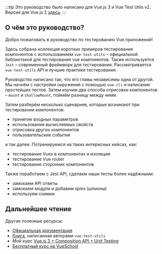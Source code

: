 :::tip Это руководство было написано для Vue.js 3 и Vue Test Utils v2.
Версия для Vue.js 2 [здесь](/ru).
:::

## О чём это руководство?

Добро пожаловать в руководство по тестированию Vue приложений!

Здесь собрана коллекция коротких примеров тестирования компонентов с использованием `vue-test-utils` – официальной библиотекой для тестирования vue компонентов. Также используется `Jest` – современный фреймворк для тестирования. Рассматривается `vue-test-utils` API и лучшие практики тестирования.

Руководство написано так, что его главы независимы одна от другой. Мы начнём с настройки окружения с помощью `vue-cli` и написания простейших тестов. Затем изучим два способа отрисовки компонентов – `mount` и `shallowMount`, поймём разницу между ними.

Затем разберём несколько сценариев, которые возникают при тестировании компонентов:

- принятие входных параметров
- использование вычисляемых свойств
- отрисовка других компонентов
- пользовательские события

и так далее. Потренируемся на таких интересных кейсах, как:

- тестирование Vuex в компонентах и изоляции
- тестирование Vue router
- тестирование сторонних компонентов

Также поработаем с Jest API, сделаем наши тесты более надёжными:

- замокаем API ответы
- замокаем модули и добавим spies (шпионы)
- используем снимки

## Дальнейшее чтение

Другие полезные ресурсы:

- [Официальная документация](https://vue-test-utils.vuejs.org/ru/)
- [Книга](https://www.manning.com/books/testing-vue-js-applications), написанная авторами `vue-test-utils`
- Мой курс [Vue.js 3 + Composition API + Unit Testing](https://vuejs-course.com) 
- [Бесплатный курс на VueSchool](https://vueschool.io/courses/learn-how-to-test-vuejs-components?friend=vth)
